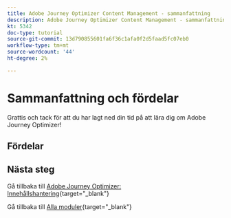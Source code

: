 ```yaml
---
title: Adobe Journey Optimizer Content Management - sammanfattning
description: Adobe Journey Optimizer Content Management - sammanfattning
kt: 5342
doc-type: tutorial
source-git-commit: 13d790855601fa6f36c1afa0f2d5faad5fc07eb0
workflow-type: tm+mt
source-wordcount: '44'
ht-degree: 2%

---
```


# Sammanfattning och fördelar

Grattis och tack för att du har lagt ned din tid på att lära dig om Adobe Journey Optimizer!

## Fördelar

## Nästa steg

Gå tillbaka till [Adobe Journey Optimizer: Innehållshantering](./ajocontent.md){target="_blank"}

Gå tillbaka till [Alla moduler](./../../../../overview.md){target="_blank"}

